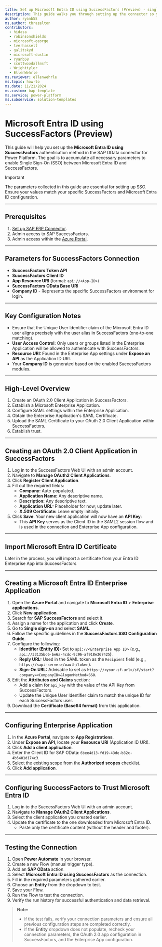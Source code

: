```yaml
---
title: Set up Microsoft Entra ID using SuccessFactors (Preview) - single sign-on
description: This guide walks you through setting up the connector so your users can access SAP SuccessFactors data using their Microsoft Entra ID for authentication.​
author: ryanb58
ms.author: tbrazelton
contributors:
  - hidasa
  - robinsonshields
  - microsoft-george
  - tverhasselt
  - galitskyd
  - microsoft-dustin
  - ryanb58
  - scottwoodallmsft
  - Wrighttyler
  - EllenWehrle
ms.reviewer: ellenwehrle
ms.topic: how-to
ms.date: 11/21/2024
ms.custom: bap-template
ms.service: power-platform
ms.subservice: solution-templates
---
```


# Microsoft Entra ID using SuccessFactors (Preview)

This guide will help you set up the **Microsoft Entra ID using SuccessFactors** authentication method in the SAP OData connector for Power Platform. The goal is to accumulate all necessary parameters to enable Single Sign-On (SSO) between Microsoft Entra ID and SuccessFactors.

> [!IMPORTANT]
> The parameters collected in this guide are essential for setting up SSO. Ensure your values match your specific SuccessFactors and Microsoft Entra ID configuration.

---

## Prerequisites

1. [Set up SAP ERP Connector](sap-erp-connector.md).
2. Admin access to SAP SuccessFactors.
3. Admin access within the [Azure Portal](https://aka.ms/azure).

---

## Parameters for SuccessFactors Connection

- **SuccessFactors Token API**
- **SuccessFactors Client ID**
- **App Resource URI** (format: `api://<App-ID>`)
- **SuccessFactors OData Base URI**
- **Company ID** - Represents the specific SuccessFactors environment for login.

---

## Key Configuration Notes
- Ensure that the Unique User Identifier claim of the Microsoft Entra ID user aligns precisely with the user alias in SuccessFactors (one-to-one matching).
- **User Access Control:** Only users or groups listed in the Enterprise Application will be allowed to authenticate with SuccessFactors.
- **Resource URI:** Found in the Enterprise App settings under **Expose an API** as the Application ID URI.
- Your **Company ID** is generated based on the enabled SuccessFactors modules.

---

## High-Level Overview

1. Create an OAuth 2.0 Client Application in SuccessFactors.
2. Establish a Microsoft Enterprise Application.
3. Configure SAML settings within the Enterprise Application.
4. Obtain the Enterprise Application's SAML Certificate.
5. Upload the SAML Certificate to your OAuth 2.0 Client Application within SuccessFactors.
6. Establish trust.

---

## Creating an OAuth 2.0 Client Application in SuccessFactors

1. Log in to the SuccessFactors Web UI with an admin account.
2. Navigate to **Manage OAuth2 Client Applications**.
3. Click **Register Client Application**.
4. Fill out the required fields:
   - **Company:** Auto-populated.
   - **Application Name:** Any descriptive name.
   - **Description:** Any descriptive text.
   - **Application URL:** Placeholder for now; update later.
   - **X.509 Certificate:** Leave empty initially.
5. Click **Save**. Your new client application will now have an **API Key**:
   - This **API Key** serves as the Client ID in the SAML2 session flow and is used in the connection and Enterprise App configuration.

---

## Import Microsoft Entra ID Certificate

Later in the process, you will import a certificate from your Entra ID Enterprise App into SuccessFactors.

---

## Creating a Microsoft Entra ID Enterprise Application

1. Open the **Azure Portal** and navigate to **Microsoft Entra ID** > **Enterprise applications**.
2. Click **New application**.
3. Search for **SAP SuccessFactors** and select it.
4. Assign a name for the application and click **Create**.
5. Go to **Single sign-on** and select **SAML**.
6. Follow the specific guidelines in the **SuccessFactors SSO Configuration Guide**.
7. Configure the following:
   - **Identifier (Entity ID):** Set to `api://<Enterprise App ID>` (e.g., `api://33135bc6-be6a-4cdc-9c96-af918e367425`).
   - **Reply URL:** Used in the SAML token as the `Recipient` field (e.g., `https://<api-server>/oauth/token`).
   - **Sign-On URL:** Advisable to set as `https://<your-sf-url>/sf/start?company=<CompanyID>&logonMethod=SSO`.
8. Edit the **Attributes and Claims** section:
   - Add a claim for `api_key` with the value of the API Key from SuccessFactors.
   - Update the Unique User Identifier claim to match the unique ID for each SuccessFactors user.
9. Download the **Certificate (Base64 format)** from this application.

---

## Configuring Enterprise Application

1. In the **Azure Portal**, navigate to **App Registrations**.
2. Under **Expose an API**, locate your **Resource URI** (Application ID URI).
3. Click **Add a client application**.
4. Enter the Client ID for SAP OData: `6bee4d13-fd19-43de-b82c-4b6401d174c3`.
5. Select the existing scope from the **Authorized scopes** checklist.
6. Click **Add application**.

---

## Configuring SuccessFactors to Trust Microsoft Entra ID

1. Log in to the SuccessFactors Web UI with an admin account.
2. Navigate to **Manage OAuth2 Client Applications**.
3. Select the client application you created earlier.
4. Update the certificate to the one downloaded from Microsoft Entra ID.
   - Paste only the certificate content (without the header and footer).

---

## Testing the Connection

1. Open **Power Automate** in your browser.
2. Create a new Flow (manual trigger type).
3. Add an **SAP OData** action.
4. Select **Microsoft Entra ID using SuccessFactors** as the connection.
5. Fill in the required parameters gathered earlier.
6. Choose an **Entity** from the dropdown to test.
7. Save your Flow.
8. Run the Flow to test the connection.
9. Verify the run history for successful authentication and data retrieval.

> **Note:**  
> - If the test fails, verify your connection parameters and ensure all previous configuration steps are completed correctly.  
> - If the **Entity** dropdown does not populate, recheck your connection parameters, the OAuth 2.0 app configuration in SuccessFactors, and the Enterprise App configuration.